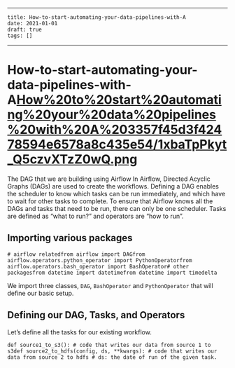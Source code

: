 
---
    title: How-to-start-automating-your-data-pipelines-with-A
    date: 2021-01-01    
    draft: true
    tags: []
---
# How-to-start-automating-your-data-pipelines-with-A[How%20to%20start%20automating%20your%20data%20pipelines%20with%20A%203357f45d3f42478594e6578a8c435e54/1xbaTpPkyt_Q5czvXTzZ0wQ.png](How%20to%20start%20automating%20your%20data%20pipelines%20with%20A%203357f45d3f42478594e6578a8c435e54/1xbaTpPkyt_Q5czvXTzZ0wQ.png)
The DAG that we are building using Airflow
In Airflow, Directed Acyclic Graphs (DAGs) are used to create the workflows.
Defining a DAG enables the scheduler to know which tasks can be run immediately, and which have to wait for other tasks to complete.
To ensure that Airflow knows all the DAGs and tasks that need to be run, there can only be one scheduler.
Tasks are defined as “what to run?” and operators are “how to run”.
## Importing various packages
```
# airflow relatedfrom airflow import DAGfrom airflow.operators.python_operator import PythonOperatorfrom airflow.operators.bash_operator import BashOperator# other packagesfrom datetime import datetimefrom datetime import timedelta
```
We import three classes, `DAG`, `BashOperator` and `PythonOperator` that will define our basic setup.
## Defining our DAG, Tasks, and Operators
Let’s define all the tasks for our existing workflow.
```
def source1_to_s3(): # code that writes our data from source 1 to s3def source2_to_hdfs(config, ds, **kwargs): # code that writes our data from source 2 to hdfs # ds: the date of run of the given task.
